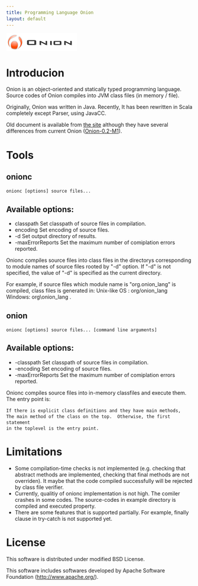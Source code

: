 ```yaml
---
title: Programming Language Onion
layout: default
---
```

<div class="messages">
  <img src="img/onion.png" alt="Programming Language Onion">
</div>

# Introducion

Onion is an object-oriented and statically typed programming language. Source
codes of Onion compiles into JVM class files (in memory / file).

Originally, Onion was written in Java.  Recently, It has been rewritten in Scala
completely except Parser, using JavaCC.

Old document is available from [the site](http://sourceforge.jp/projects/onion-language/howto/usage "Old document")
although they have several differences from current Onion ([Onion-0.2-M1](http://onionlang.github.com/onion/downloads/onion-0.2-M1.zip "Onion 0.2 M1")).

# Tools

## onionc

    onionc [options] source files...

##  Available options:
+ classpath <classpath> Set classpath of source files in compilation.
+ encoding <encoding> Set encoding of source files.
+ -d <output directory> Set output directory of results.
+ -maxErrorReports <error count> Set the maximum number of comiplation errors reported.

Onionc compiles source files into class files in the directorys corresponding to module names
of source files rooted by "-d" option.  If "-d" is not specified, the value of "-d" is specified as the current directory.

For example, if source files which module name is "org.onion_lang"
is compiled, class files is generated in:
  Unix-like OS : org/onion_lang
  Windows: org\onion_lang
.

## onion

    onionc [options] source files... [command line arguments]

## Available options:
+ -classpath <classpath> Set classpath of source files in compilation.
+ -encoding <encoding> Set encoding of source files.
+ -maxErrorReports <error count> Set the maximum number of comiplation errors reported.

Onionc compiles source files into in-memory classfiles and execute them.  The entry
point is:

    If there is explicit class definitions and they have main methods,
    The main method of the class on the top.  Otherwise, the first statement
    in the toplevel is the entry point.

# Limitations

+ Some compilation-time checks is not implemented  (e.g.
  checking that abstract methods are implemented, checking that
  final methods are not overriden).  It maybe that the code compiled
  successfully will be rejected by class file verifier.
+ Currently, qualitiy of onionc implementation is not high.  The comiler
  crashes in some codes.  The source-codes in example directory is
  compiled and executed property.
+ There are some features that is supported partially.
  For example, finally clause in try-catch is not supported yet.

# License

This software is distributed under modified BSD License.

This software includes softwares developed by 
Apache Software Foundation (http://www.apache.org/).
